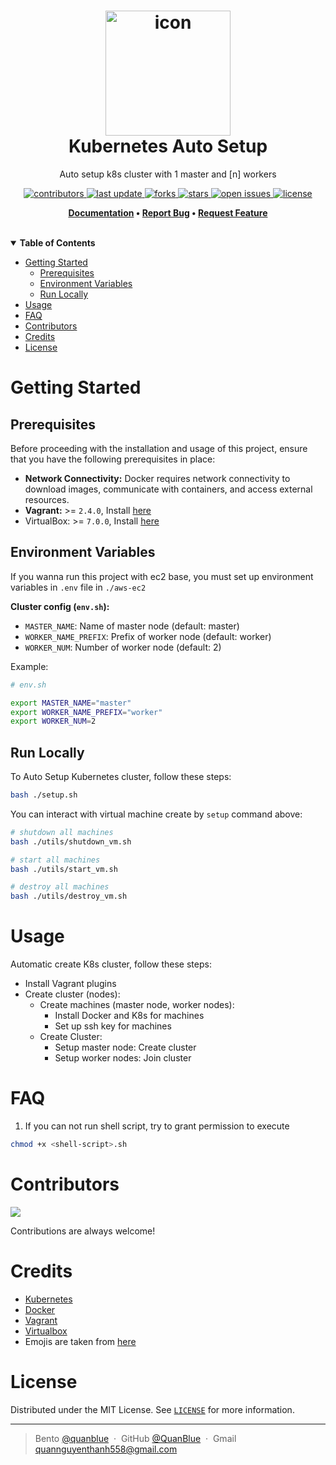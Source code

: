 <h1 align="center">
  <img src="./assets/k8s-auto-setup.png" alt="icon" width="200"></img>
  <br>
  <b>Kubernetes Auto Setup</b>
</h1>

<p align="center">Auto setup k8s cluster with 1 master and [n] workers</p>

<!-- Badges -->
<p align="center">
  <a href="https://github.com/QuanBlue/k8s-auto-setup/graphs/contributors">
    <img src="https://img.shields.io/github/contributors/QuanBlue/k8s-auto-setup" alt="contributors" />
  </a>
  <a href="">
    <img src="https://img.shields.io/github/last-commit/QuanBlue/k8s-auto-setup" alt="last update" />
  </a>
  <a href="https://github.com/QuanBlue/k8s-auto-setup/network/members">
    <img src="https://img.shields.io/github/forks/QuanBlue/k8s-auto-setup" alt="forks" />
  </a>
  <a href="https://github.com/QuanBlue/k8s-auto-setup/stargazers">
    <img src="https://img.shields.io/github/stars/QuanBlue/k8s-auto-setup" alt="stars" />
  </a>
  <a href="https://github.com/QuanBlue/k8s-auto-setup/issues/">
    <img src="https://img.shields.io/github/issues/QuanBlue/k8s-auto-setup" alt="open issues" />
  </a>
  <a href="https://github.com/QuanBlue/k8s-auto-setup/blob/main/LICENSE">
    <img src="https://img.shields.io/github/license/QuanBlue/k8s-auto-setup.svg" alt="license" />
  </a>
</p>

<p align="center">
  <b>
    <a href="https://github.com/QuanBlue/k8s-auto-setup">Documentation</a> •
    <a href="https://github.com/QuanBlue/k8s-auto-setup/issues/">Report Bug</a> •
    <a href="https://github.com/QuanBlue/k8s-auto-setup/issues/">Request Feature</a>
  </b>
</p>
<br/>
<details open>
<summary><b>Table of Contents</b></summary>

-  [Getting Started](#getting-started)
   -  [Prerequisites](#prerequisites)
   -  [Environment Variables](#environment-variables)
   -  [Run Locally](#run-locally)
-  [Usage](#usage)
-  [FAQ](#faq)
-  [Contributors](#contributors)
-  [Credits](#credits)
-  [License](#license)
</details>

# Getting Started

## Prerequisites

Before proceeding with the installation and usage of this project, ensure that you have the following prerequisites in place:

-  **Network Connectivity:** Docker requires network connectivity to download images, communicate with containers, and access external resources.
-  **Vagrant:** >= `2.4.0`, Install [here](https://developer.hashicorp.com/vagrant/tutorials/getting-started/getting-started-install?product_intent=vagrant)
-  VirtualBox: >= `7.0.0`, Install [here](https://www.virtualbox.org/wiki/Downloads)

## Environment Variables

If you wanna run this project with ec2 base, you must set up environment variables in `.env` file in `./aws-ec2`

**Cluster config (`env.sh`):**

-  `MASTER_NAME`: Name of master node (default: master)
-  `WORKER_NAME_PREFIX`: Prefix of worker node (default: worker)
-  `WORKER_NUM`: Number of worker node (default: 2)

Example:

```sh
# env.sh

export MASTER_NAME="master"
export WORKER_NAME_PREFIX="worker"
export WORKER_NUM=2
```

## Run Locally

To Auto Setup Kubernetes cluster, follow these steps:

```sh
bash ./setup.sh
```

You can interact with virtual machine create by `setup` command above:

```sh
# shutdown all machines
bash ./utils/shutdown_vm.sh

# start all machines
bash ./utils/start_vm.sh

# destroy all machines
bash ./utils/destroy_vm.sh
```

# Usage

Automatic create K8s cluster, follow these steps:

-  Install Vagrant plugins
-  Create cluster (nodes):
   -  Create machines (master node, worker nodes):
      -  Install Docker and K8s for machines
      -  Set up ssh key for machines
   -  Create Cluster:
      -  Setup master node: Create cluster
      -  Setup worker nodes: Join cluster

# FAQ

1. If you can not run shell script, try to grant permission to execute

```sh
chmod +x <shell-script>.sh
```

# Contributors

<a href="https://github.com/QuanBlue/k8s-auto-setup/graphs/contributors">
  <img src="https://contrib.rocks/image?repo=QuanBlue/k8s-auto-setup" />
</a>

Contributions are always welcome!

# Credits

-  [Kubernetes](https://kubernetes.io/)
-  [Docker](https://www.docker.com/)
-  [Vagrant](https://www.vagrantup.com/)
-  [Virtualbox](https://www.virtualbox.org/)
-  Emojis are taken from [here](https://github.com/arvida/emoji-cheat-sheet.com)

# License

Distributed under the MIT License. See <a href="../LICENSE">`LICENSE`</a> for more information.

---

> Bento [@quanblue](https://bento.me/quanblue) &nbsp;&middot;&nbsp;
> GitHub [@QuanBlue](https://github.com/QuanBlue) &nbsp;&middot;&nbsp; Gmail quannguyenthanh558@gmail.com
